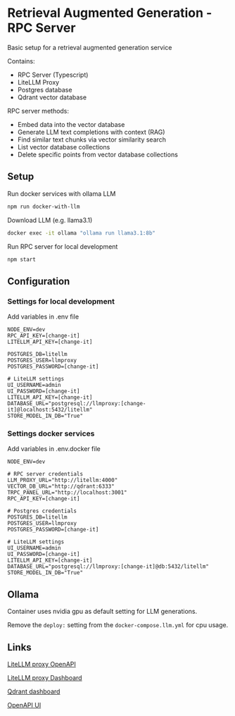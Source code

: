 # Retrieval Augmented Generation - RPC Server

Basic setup for a retrieval augmented generation service

Contains:

- RPC Server (Typescript)
- LiteLLM Proxy
- Postgres database
- Qdrant vector database

RPC server methods:

- Embed data into the vector database
- Generate LLM text completions with context (RAG)
- Find similar text chunks via vector similarity search
- List vector database collections
- Delete specific points from vector database collections

## Setup

Run docker services with ollama LLM

```sh
npm run docker-with-llm
```

Download LLM (e.g. llama3.1)

```sh
docker exec -it ollama "ollama run llama3.1:8b"
```

Run RPC server for local development

```sh
npm start
```

## Configuration

### Settings for local development

Add variables in .env file

```text/plain
NODE_ENV=dev
RPC_API_KEY=[change-it]
LITELLM_API_KEY=[change-it]

POSTGRES_DB=litellm
POSTGRES_USER=llmproxy
POSTGRES_PASSWORD=[change-it]

# LiteLLM settings
UI_USERNAME=admin
UI_PASSWORD=[change-it]
LITELLM_API_KEY=[change-it]
DATABASE_URL="postgresql://llmproxy:[change-it]@localhost:5432/litellm"
STORE_MODEL_IN_DB="True"
```

### Settings docker services

Add variables in .env.docker file

```text/plain
NODE_ENV=dev

# RPC server credentials
LLM_PROXY_URL="http://litellm:4000"
VECTOR_DB_URL="http://qdrant:6333"
TRPC_PANEL_URL="http://localhost:3001"
RPC_API_KEY=[change-it]

# Postgres credentials
POSTGRES_DB=litellm
POSTGRES_USER=llmproxy
POSTGRES_PASSWORD=[change-it]

# LiteLLM settings
UI_USERNAME=admin
UI_PASSWORD=[change-it]
LITELLM_API_KEY=[change-it]
DATABASE_URL="postgresql://llmproxy:[change-it]@db:5432/litellm"
STORE_MODEL_IN_DB="True"
```

## Ollama

Container uses nvidia gpu as default setting for LLM generations.

Remove the `deploy:` setting from the `docker-compose.llm.yml` for cpu usage.

## Links

[LiteLLM proxy OpenAPI](http://localhost:4000)

[LiteLLM proxy Dashboard](http://localhost:4000/ui)

[Qdrant dashboard](http://localhost:6333/dashboard)

[OpenAPI UI](http://localhost:3001/api/swagger)
